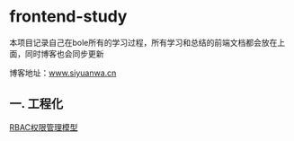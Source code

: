 # frontend-study
  本项目记录自己在bole所有的学习过程，所有学习和总结的前端文档都会放在上面，同时博客也会同步更新
  
  博客地址：www.siyuanwa.cn 
  
 ## 一. 工程化
 
 [RBAC权限管理模型](权限设计/auth.md)
